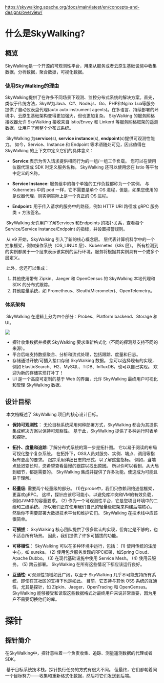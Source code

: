 https://skywalking.apache.org/docs/main/latest/en/concepts-and-designs/overview/

# 什么是SkyWalking?

## 概览

​	SkyWalking是一个开源的可观测性平台，用来从服务或者云原生基础设施中收集数据，分析数据，聚合数据，可视化数据。

### 使用SkyWalking的理由

​	SkyWalking提供了在许多不同场景下观测、监控分布式系统的解决方案。首先，类似于传统方法，SkyW为Java、C#、Node.js、Go、PHP和Nginx Lua等服务提供了自动仪表盘代理(auto auto instrument agents)。在多语言、持续部署的环境中，云原生基础架构变得更加强大，但也更加复杂。 SkyWalking 的服务网格接收器允许 SkyWalking 接收来自 Istio/Envoy 和 Linkerd 等服务网格框架的遥测数据，让用户了解整个分布式系统。

​	SkyWalking 为**service**(s), **service instance**(s), **endpoint**(s)提供可观测性能力。 如今，Service、Instance 和 Endpoint 等术语随处可见，因此值得在 SkyWalking 的上下文中定义它们的具体含义：

* **Service**:表示为传入请求提供相同行为的一组/一组工作负载。 您可以在使用仪器代理或 SDK 时定义服务名称。 SkyWalking 还可以使用您在 Istio 等平台中定义的名称。

* **Service Instance**: 服务组中的每个单独的工作负载都称为一个实例。 与 Kubernetes 中的 pod 一样，它不需要是单个 OS 进程，但是，如果您使用的是仪器代理，则实例实际上是一个真正的 OS 进程。

* **Endpoint**: 用于传入请求的服务中的路径，例如 HTTP URI 路径或 gRPC 服务类 + 方法签名。



​	SkyWalking 允许用户了解Services 和Endpoints 的拓扑关系，查看每个Service/Service Instance/Endpoint 的指标，并设置报警规则。

​	从 v9 开始，SkyWalking 引入了新的核心概念层。 层代表计算机科学中的一个抽象框架，例如操作系统（OS_LINUX 层）、Kubernetes（k8s 层）。 所有检测到的实例都属于一个层来表示该实例的运行环境，服务将根据其实例具有一个或多个层定义。 

​	此外，您还可以集成：

1. 其他使用带有 Zipkin、Jaeger 和 OpenCensus 的 SkyWalking 本地代理和 SDK 的分布式跟踪。
2. 其他度量系统，如 Prometheus、Sleuth(Micrometer)、OpenTelemetry。

### 体系架构

​		SkyWalking 在逻辑上分为四个部分：Probes、Platform backend、Storage 和 UI。

![](https://skywalking.apache.org/images/SkyWalking_Architecture_20210424.png?t=20210424)

* 探针收集数据并根据 SkyWalking 要求重新格式化（不同的探测器支持不同的来源）。
* 平台后端支持数据聚合、分析和流式处理，包括跟踪、度量和日志。
* 存储通过开放/可插入接口存储 SkyWalking 数据。 您可以选择现有的实现，例如 ElasticSearch、H2、MySQL、TiDB、InfluxDB，也可以自己实现。 欢迎为新的存储实现打补丁！
* UI 是一个高度可定制的基于 Web 的界面，允许 SkyWalking 最终用户可视化和管理 SkyWalking 数据。

## 设计目标

​	本文档概述了 SkyWalking 项目的核心设计目标。

* **保持可观测性**：  无论目标系统采用何种部署方式，SkyWalking 都会为其提供集成解决方案以保持可观察性。 基于此，SkyWalking 提供了多种运行时表单和探针。
* **拓扑、度量和追踪**: 了解分布式系统的第一步是拓扑图。 它以易于阅读的布局可视化整个复杂系统。 在拓扑下，OSS人员对服务、实例、端点、调用等指标有更高的要求。 跟踪采用详细日志的形式，以了解这些指标。 例如，当端点延迟变长时，您希望查看最慢的跟踪以找出原因。 所以你可以看到，从大局到细节，都是需要的。 SkyWalking 集成并提供了许多功能，使这成为可能且易于理解。

* **轻量级**: 需要两个轻量级的部分。 (1)在probe中，我们只依赖网络通信框架，更喜欢gRPC。 这样，探针应该尽可能小，以避免库冲突和VM的有效负载，例如JVM中的容量要求。 (2) 作为一个可观测性平台，它是您项目环境中的二级和三级系统。 所以我们正在使用我们自己的轻量级框架来构建后端核心。 然后你不需要部署大数据技术平台和维护它们。 SkyWalking 在技术栈中应该很简单。

* **可插拔**： SkyWalking 核心团队提供了很多默认的实现，但肯定是不够的，也不适合所有场景。 因此，我们提供了许多可插拔的功能。

* **可移植性**： SkyWalking 可以在多种环境中运行，包括： (1) 使用传统的注册中心，如 eureka。 (2) 使用包含服务发现的RPC框架，如Spring Cloud、Apache Dubbo。 (3) 在现代基础设施中使用 Service Mesh。 (4) 使用云服务。 (5) 跨云部署。 SkyWalking 在所有这些情况下都应该运行良好。

* **互通性**: 可观测性领域如此广阔，以至于 SkyWalking 几乎不可能支持所有系统，即使在其社区的支持下也是如此。 目前，它支持与其他 OSS 系统的互通性，尤其是探针，如 Zipkin、Jaeger、OpenTracing 和 OpenCensus。 SkyWalking 能够接受和读取这些数据格式对最终用户来说非常重要，因为用户不需要切换他们的库。

# 探针

## 探针简介

​	在SkyWalking中，探针意味着一个负责收集、追踪、测量遥测数据的代理或者SDK。

​	基于目标系统技术栈，探针执行任务的方式有很大不同。 但最终，它们都朝着同一个目标努力——收集和重新格式化数据，然后将它们发送到后端。
